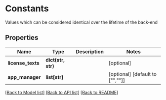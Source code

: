 # Constants

Values which can be considered identical over the lifetime of the back-end 

## Properties
Name | Type | Description | Notes
------------ | ------------- | ------------- | -------------
**license_texts** | **dict(str, str)** |  | [optional] 
**app_manager** | **list[str]** |  | [optional] [default to ["",""]]

[[Back to Model list]](../README.md#documentation-for-models) [[Back to API list]](../README.md#documentation-for-api-endpoints) [[Back to README]](../README.md)


